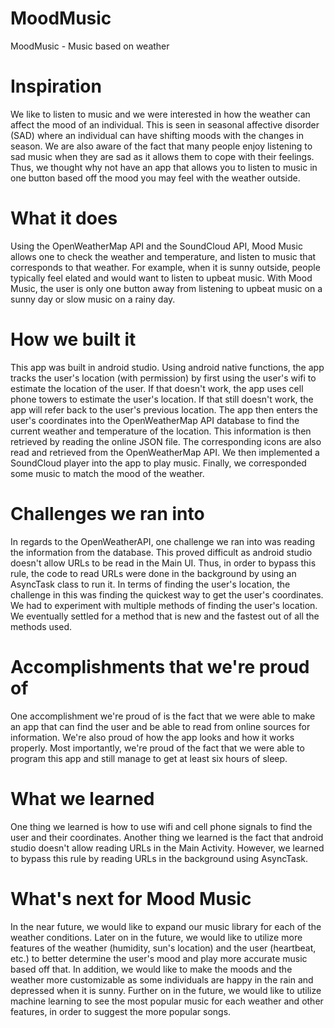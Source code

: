 # MoodMusic
MoodMusic - Music based on weather

# Inspiration
We like to listen to music and we were interested in how the weather can affect the mood of an individual. This is seen in seasonal affective disorder (SAD) where an individual can have shifting moods with the changes in season. We are also aware of the fact that many people enjoy listening to sad music when they are sad as it allows them to cope with their feelings. Thus, we thought why not have an app that allows you to listen to music in one button based off the mood you may feel with the weather outside.

# What it does
Using the OpenWeatherMap API and the SoundCloud API, Mood Music allows one to check the weather and temperature, and listen to music that corresponds to that weather. For example, when it is sunny outside, people typically feel elated and would want to listen to upbeat music. With Mood Music, the user is only one button away from listening to upbeat music on a sunny day or slow music on a rainy day.

# How we built it
This app was built in android studio. Using android native functions, the app tracks the user's location (with permission) by first using the user's wifi to estimate the location of the user. If that doesn't work, the app uses cell phone towers to estimate the user's location. If that still doesn't work, the app will refer back to the user's previous location. The app then enters the user's coordinates into the OpenWeatherMap API database to find the current weather and temperature of the location. This information is then retrieved by reading the online JSON file. The corresponding icons are also read and retrieved from the OpenWeatherMap API. We then implemented a SoundCloud player into the app to play music. Finally, we corresponded some music to match the mood of the weather.

# Challenges we ran into
In regards to the OpenWeatherAPI, one challenge we ran into was reading the information from the database. This proved difficult as android studio doesn't allow URLs to be read in the Main UI. Thus, in order to bypass this rule, the code to read URLs were done in the background by using an AsyncTask class to run it. In terms of finding the user's location, the challenge in this was finding the quickest way to get the user's coordinates. We had to experiment with multiple methods of finding the user's location. We eventually settled for a method that is new and the fastest out of all the methods used.

# Accomplishments that we're proud of
One accomplishment we're proud of is the fact that we were able to make an app that can find the user and be able to read from online sources for information. We're also proud of how the app looks and how it works properly. Most importantly, we're proud of the fact that we were able to program this app and still manage to get at least six hours of sleep.

# What we learned
One thing we learned is how to use wifi and cell phone signals to find the user and their coordinates. Another thing we learned is the fact that android studio doesn't allow reading URLs in the Main Activity. However, we learned to bypass this rule by reading URLs in the background using AsyncTask.

# What's next for Mood Music
In the near future, we would like to expand our music library for each of the weather conditions. Later on in the future, we would like to utilize more features of the weather (humidity, sun's location) and the user (heartbeat, etc.) to better determine the user's mood and play more accurate music based off that. In addition, we would like to make the moods and the weather more customizable as some individuals are happy in the rain and depressed when it is sunny. Further on in the future, we would like to utilize machine learning to see the most popular music for each weather and other features, in order to suggest the more popular songs.

